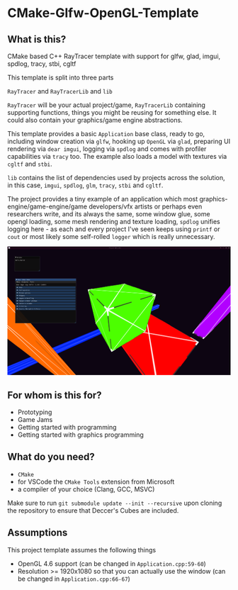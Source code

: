 # CMake-Glfw-OpenGL-Template

## What is this?

CMake based C++ RayTracer template with support for glfw, glad, imgui, spdlog, tracy, stbi, cgltf

This template is split into three parts

`RayTracer` and `RayTracerLib` and `lib`

`RayTracer` will be your actual project/game,
`RayTracerLib` containing supporting functions, things you might be reusing for something else. It could also contain your graphics/game engine abstractions.

This template provides a basic `Application` base class, ready to go, including window creation via `glfw`, hooking up `OpenGL` via `glad`, preparing UI rendering via `dear imgui`, logging via `spdlog` and comes with profiler capabilities via `tracy` too. The example also loads a model with textures via `cgltf` and `stbi`.

`lib` contains the list of dependencies used by projects across the solution, in this case, `imgui`, `spdlog`, `glm`, `tracy`, `stbi` and `cgltf`.

The project provides a tiny example of an application which most graphics-engine/game-engine/game developers/vfx artists or perhaps even researchers write, and its always the same, some window glue, some opengl loading,
some mesh rendering and texture loading, `spdlog` unifies logging here - as each and every project I've seen keeps using `printf` or `cout` or most likely some self-rolled `logger` which is really unnecessary.

![Screenshot](screenshots/screenshot.png)

## For whom is this for?

- Prototyping
- Game Jams
- Getting started with programming
- Getting started with graphics programming

## What do you need?

- `CMake`
- for VSCode the `CMake Tools` extension from Microsoft
- a compiler of your choice (Clang, GCC, MSVC)

Make sure to run `git submodule update --init --recursive` upon cloning the repository to ensure that Deccer's Cubes are included.

## Assumptions

This project template assumes the following things

- OpenGL 4.6 support (can be changed in `Application.cpp:59-60`)
- Resolution >= 1920x1080 so that you can actually use the window (can be changed in `Application.cpp:66-67`)
